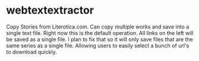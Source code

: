 # webtextextractor
Copy Stories from Literotica.com. Can copy multiple works and save into a single text file. Right now this is the default operation. All links on the left will be saved as a single file. I plan to fix that so it will only save files that are the same series as a single file. Allowing users to easily select a bunch of url's to download quickly.

